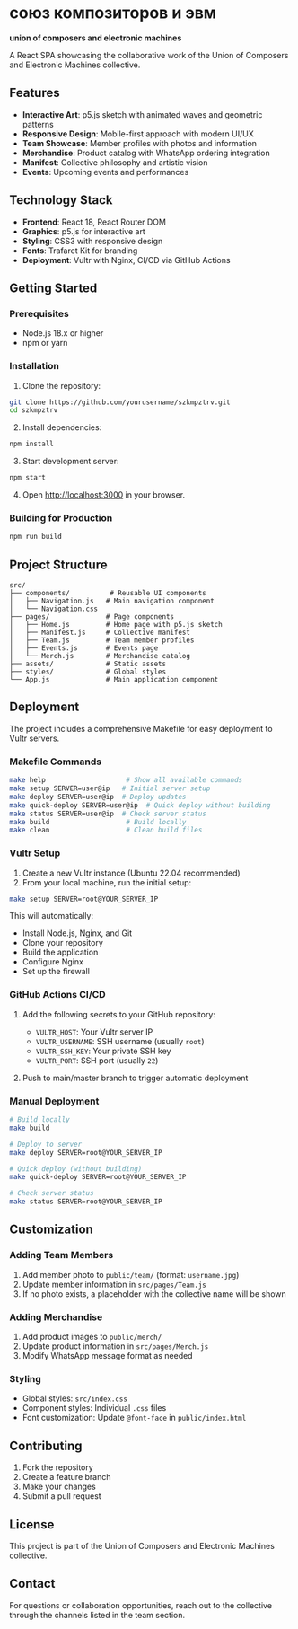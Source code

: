 # союз композиторов и эвм

**union of composers and electronic machines**

A React SPA showcasing the collaborative work of the Union of Composers and Electronic Machines collective.

## Features

- **Interactive Art**: p5.js sketch with animated waves and geometric patterns
- **Responsive Design**: Mobile-first approach with modern UI/UX
- **Team Showcase**: Member profiles with photos and information
- **Merchandise**: Product catalog with WhatsApp ordering integration
- **Manifest**: Collective philosophy and artistic vision
- **Events**: Upcoming events and performances

## Technology Stack

- **Frontend**: React 18, React Router DOM
- **Graphics**: p5.js for interactive art
- **Styling**: CSS3 with responsive design
- **Fonts**: Trafaret Kit for branding
- **Deployment**: Vultr with Nginx, CI/CD via GitHub Actions

## Getting Started

### Prerequisites

- Node.js 18.x or higher
- npm or yarn

### Installation

1. Clone the repository:
```bash
git clone https://github.com/yourusername/szkmpztrv.git
cd szkmpztrv
```

2. Install dependencies:
```bash
npm install
```

3. Start development server:
```bash
npm start
```

4. Open [http://localhost:3000](http://localhost:3000) in your browser.

### Building for Production

```bash
npm run build
```

## Project Structure

```
src/
├── components/          # Reusable UI components
│   ├── Navigation.js   # Main navigation component
│   └── Navigation.css
├── pages/              # Page components
│   ├── Home.js         # Home page with p5.js sketch
│   ├── Manifest.js     # Collective manifest
│   ├── Team.js         # Team member profiles
│   ├── Events.js       # Events page
│   └── Merch.js        # Merchandise catalog
├── assets/             # Static assets
├── styles/             # Global styles
└── App.js              # Main application component
```

## Deployment

The project includes a comprehensive Makefile for easy deployment to Vultr servers.

### Makefile Commands

```bash
make help                    # Show all available commands
make setup SERVER=user@ip   # Initial server setup
make deploy SERVER=user@ip  # Deploy updates
make quick-deploy SERVER=user@ip  # Quick deploy without building
make status SERVER=user@ip  # Check server status
make build                   # Build locally
make clean                   # Clean build files
```

### Vultr Setup

1. Create a new Vultr instance (Ubuntu 22.04 recommended)
2. From your local machine, run the initial setup:
```bash
make setup SERVER=root@YOUR_SERVER_IP
```

This will automatically:
- Install Node.js, Nginx, and Git
- Clone your repository
- Build the application
- Configure Nginx
- Set up the firewall

### GitHub Actions CI/CD

1. Add the following secrets to your GitHub repository:
   - `VULTR_HOST`: Your Vultr server IP
   - `VULTR_USERNAME`: SSH username (usually `root`)
   - `VULTR_SSH_KEY`: Your private SSH key
   - `VULTR_PORT`: SSH port (usually `22`)

2. Push to main/master branch to trigger automatic deployment

### Manual Deployment

```bash
# Build locally
make build

# Deploy to server
make deploy SERVER=root@YOUR_SERVER_IP

# Quick deploy (without building)
make quick-deploy SERVER=root@YOUR_SERVER_IP

# Check server status
make status SERVER=root@YOUR_SERVER_IP
```

## Customization

### Adding Team Members

1. Add member photo to `public/team/` (format: `username.jpg`)
2. Update member information in `src/pages/Team.js`
3. If no photo exists, a placeholder with the collective name will be shown

### Adding Merchandise

1. Add product images to `public/merch/`
2. Update product information in `src/pages/Merch.js`
3. Modify WhatsApp message format as needed

### Styling

- Global styles: `src/index.css`
- Component styles: Individual `.css` files
- Font customization: Update `@font-face` in `public/index.html`

## Contributing

1. Fork the repository
2. Create a feature branch
3. Make your changes
4. Submit a pull request

## License

This project is part of the Union of Composers and Electronic Machines collective.

## Contact

For questions or collaboration opportunities, reach out to the collective through the channels listed in the team section.
